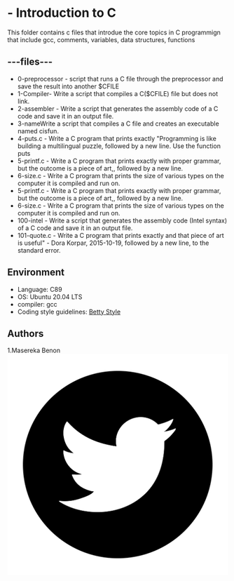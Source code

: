 # - Introduction to C 
This folder contains c files that introdue the core topics in C programmign that include gcc, comments, variables, data structures, functions
## ---files---

- 0-preprocessor - script that runs a C file through the preprocessor and save the result into another  $CFILE
- 1-Compiler- Write a script that compiles a C($CFILE) file but does not link.
- 2-assembler - Write a script that generates the assembly code of a C code and save it in an output file.
- 3-nameWrite a script that compiles a C file and creates an executable named cisfun.
- 4-puts.c - Write a C program that prints exactly "Programming is like building a multilingual puzzle, followed by a new line.
             Use the function puts
- 5-printf.c - Write a C program that prints exactly with proper grammar, but the outcome is a piece of art,, followed by a new line.
- 6-size.c - Write a C program that prints the size of various types on the computer it is compiled and run on.
- 5-printf.c - Write a C program that prints exactly with proper grammar, but the outcome is a piece of art,, followed by a new line.
- 6-size.c - Write a C program that prints the size of various types on the computer it is compiled and run on.
- 100-intel - Write a script that generates the assembly code (Intel syntax) of a C code and save it in an output file.
- 101-quote.c - Write a C program that prints exactly and that piece of art is useful" 
		- Dora Korpar, 2015-10-19, followed by a new line, to the standard error.
## Environment
- Language: C89
- OS: Ubuntu 20.04 LTS
- compiler: gcc
- Coding style guidelines: [Betty Style](https://github.com/holbertonschool/Betty/wiki)

## Authors
1.Masereka Benon [<img src ="https://github.com/Benonking/images/blob/main/Black-icon-Twitter-logo-transparent-PNG.png">](https://twitter.com/BenonKing)
